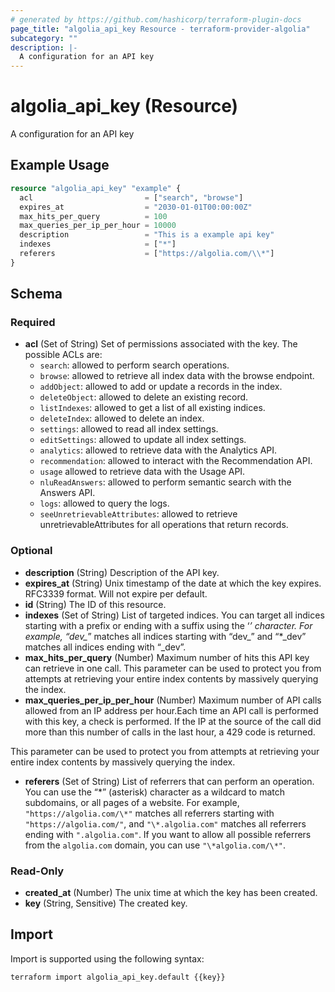 ```yaml
---
# generated by https://github.com/hashicorp/terraform-plugin-docs
page_title: "algolia_api_key Resource - terraform-provider-algolia"
subcategory: ""
description: |-
  A configuration for an API key
---
```


# algolia_api_key (Resource)

A configuration for an API key

## Example Usage

```terraform
resource "algolia_api_key" "example" {
  acl                         = ["search", "browse"]
  expires_at                  = "2030-01-01T00:00:00Z"
  max_hits_per_query          = 100
  max_queries_per_ip_per_hour = 10000
  description                 = "This is a example api key"
  indexes                     = ["*"]
  referers                    = ["https://algolia.com/\\*"]
}
```

<!-- schema generated by tfplugindocs -->
## Schema

### Required

- **acl** (Set of String) Set of permissions associated with the key.
The possible ACLs are:
  - `search`: allowed to perform search operations.
  - `browse`: allowed to retrieve all index data with the browse endpoint.
  - `addObject`: allowed to add or update a records in the index.
  - `deleteObject`: allowed to delete an existing record.
  - `listIndexes`: allowed to get a list of all existing indices.
  - `deleteIndex`: allowed to delete an index.
  - `settings`: allowed to read all index settings.
  - `editSettings`: allowed to update all index settings.
  - `analytics`: allowed to retrieve data with the Analytics API.
  - `recommendation`: allowed to interact with the Recommendation API.
  - `usage` allowed to retrieve data with the Usage API.
  - `nluReadAnswers`: allowed to perform semantic search with the Answers API.
  - `logs`: allowed to query the logs.
  - `seeUnretrievableAttributes`: allowed to retrieve unretrievableAttributes for all operations that return records.

### Optional

- **description** (String) Description of the API key.
- **expires_at** (String) Unix timestamp of the date at which the key expires. RFC3339 format. Will not expire per default.
- **id** (String) The ID of this resource.
- **indexes** (Set of String) List of targeted indices. You can target all indices starting with a prefix or ending with a suffix using the ‘*’ character. For example, “dev_*” matches all indices starting with “dev_” and “*_dev” matches all indices ending with “_dev”.
- **max_hits_per_query** (Number) Maximum number of hits this API key can retrieve in one call. This parameter can be used to protect you from attempts at retrieving your entire index contents by massively querying the index.
- **max_queries_per_ip_per_hour** (Number) Maximum number of API calls allowed from an IP address per hour.Each time an API call is performed with this key, a check is performed. If the IP at the source of the call did more than this number of calls in the last hour, a 429 code is returned.

This parameter can be used to protect you from attempts at retrieving your entire index contents by massively querying the index.
- **referers** (Set of String) List of referrers that can perform an operation. You can use the “*” (asterisk) character as a wildcard to match subdomains, or all pages of a website. For example, `"https://algolia.com/\*"` matches all referrers starting with `"https://algolia.com/"`, and `"\*.algolia.com"` matches all referrers ending with `".algolia.com"`. If you want to allow all possible referrers from the `algolia.com` domain, you can use `"\*algolia.com/\*"`.

### Read-Only

- **created_at** (Number) The unix time at which the key has been created.
- **key** (String, Sensitive) The created key.

## Import

Import is supported using the following syntax:

```shell
terraform import algolia_api_key.default {{key}}
```
